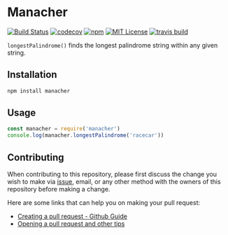 # Manacher

[![Build Status](https://img.shields.io/travis/josephting/manacher/master.svg)](https://travis-ci.org/josephting/manacher) [![codecov](https://img.shields.io/codecov/c/github/josephting/manacher/master.svg)](https://codecov.io/gh/josephting/manacher) [![npm](https://img.shields.io/npm/v/manacher.svg?color=brightgreen)](https://www.npmjs.com/package/manacher) [![MIT License](https://img.shields.io/github/license/josephting/manacher.svg?color=brightgreen)](https://github.com/josephting/manacher/blob/master/LICENSE)
[![travis build](https://img.shields.io/badge/PR-welcome-green)](http://makeapullrequest.com/)

`longestPalindrome()` finds the longest palindrome string within any given string.



## Installation

```bash
npm install manacher
```

## Usage

```javascript
const manacher = require('manacher')
console.log(manacher.longestPalindrome('racecar'))
```

## Contributing

When contributing to this repository, please first discuss the change you wish to make via [issue][issues-section], email, or any other method with the owners of this repository before making a change.

Here are some links that can help you on making your pull request:

* [Creating a pull request - Github Guide][creating-pr-official]
* [Opening a pull request and other tips][opening-a-pr]

<!-- External links -->
[issues-section]: https://github.com/josephting/manacher/issues
[creating-pr-official]: https://help.github.com/en/articles/creating-a-pull-request
[opening-a-pr]: https://opensource.guide/how-to-contribute/#opening-a-pull-request

